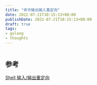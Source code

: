 ```yaml
---
title: "命令输出输入重定向"
date: 2022-07-21T10:15:13+08:00
publishDate: 2022-07-21T10:15:13+08:00
draft: true
tags:
- golang
- thoughts
---
```



```
```

## 参考
[Shell 输入/输出重定向](https://www.runoob.com/linux/linux-shell-io-redirections.html)
